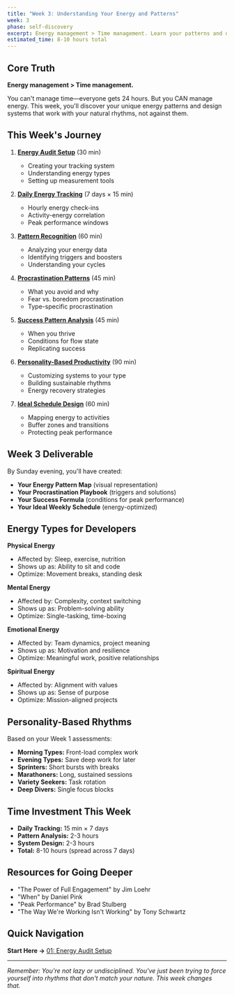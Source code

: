 ```yaml
---
title: "Week 3: Understanding Your Energy and Patterns"
week: 3
phase: self-discovery
excerpt: Energy management > Time management. Learn your patterns and design sustainable rhythms.
estimated_time: 8-10 hours total
---
```


## Core Truth

**Energy management > Time management.**

You can't manage time—everyone gets 24 hours. But you CAN manage energy. This week, you'll discover your unique energy patterns and design systems that work with your natural rhythms, not against them.

## This Week's Journey

1. [**Energy Audit Setup**](./01-energy-audit) (30 min)

   - Creating your tracking system
   - Understanding energy types
   - Setting up measurement tools

2. [**Daily Energy Tracking**](./02-daily-tracking) (7 days × 15 min)

   - Hourly energy check-ins
   - Activity-energy correlation
   - Peak performance windows

3. [**Pattern Recognition**](./03-pattern-recognition) (60 min)

   - Analyzing your energy data
   - Identifying triggers and boosters
   - Understanding your cycles

4. [**Procrastination Patterns**](./04-procrastination-analysis) (45 min)

   - What you avoid and why
   - Fear vs. boredom procrastination
   - Type-specific procrastination

5. [**Success Pattern Analysis**](./05-success-patterns) (45 min)

   - When you thrive
   - Conditions for flow state
   - Replicating success

6. [**Personality-Based Productivity**](./06-productivity-design) (90 min)

   - Customizing systems to your type
   - Building sustainable rhythms
   - Energy recovery strategies

7. [**Ideal Schedule Design**](./07-ideal-schedule) (60 min)
   - Mapping energy to activities
   - Buffer zones and transitions
   - Protecting peak performance

## Week 3 Deliverable

By Sunday evening, you'll have created:

- **Your Energy Pattern Map** (visual representation)
- **Your Procrastination Playbook** (triggers and solutions)
- **Your Success Formula** (conditions for peak performance)
- **Your Ideal Weekly Schedule** (energy-optimized)

## Energy Types for Developers

**Physical Energy**

- Affected by: Sleep, exercise, nutrition
- Shows up as: Ability to sit and code
- Optimize: Movement breaks, standing desk

**Mental Energy**

- Affected by: Complexity, context switching
- Shows up as: Problem-solving ability
- Optimize: Single-tasking, time-boxing

**Emotional Energy**

- Affected by: Team dynamics, project meaning
- Shows up as: Motivation and resilience
- Optimize: Meaningful work, positive relationships

**Spiritual Energy**

- Affected by: Alignment with values
- Shows up as: Sense of purpose
- Optimize: Mission-aligned projects

## Personality-Based Rhythms

Based on your Week 1 assessments:

- **Morning Types:** Front-load complex work
- **Evening Types:** Save deep work for later
- **Sprinters:** Short bursts with breaks
- **Marathoners:** Long, sustained sessions
- **Variety Seekers:** Task rotation
- **Deep Divers:** Single focus blocks

## Time Investment This Week

- **Daily Tracking:** 15 min × 7 days
- **Pattern Analysis:** 2-3 hours
- **System Design:** 2-3 hours
- **Total:** 8-10 hours (spread across 7 days)

## Resources for Going Deeper

- "The Power of Full Engagement" by Jim Loehr
- "When" by Daniel Pink
- "Peak Performance" by Brad Stulberg
- "The Way We're Working Isn't Working" by Tony Schwartz

## Quick Navigation

**Start Here →** [01: Energy Audit Setup](./01-energy-audit)

---

_Remember: You're not lazy or undisciplined. You've just been trying to force yourself into rhythms that don't match your nature. This week changes that._
